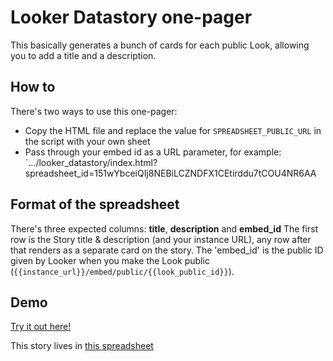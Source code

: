 <h1>Looker Datastory one-pager</h1>

This basically generates a bunch of cards for each public Look, allowing you to add a title and a description.

<h2>How to</h2>

There's two ways to use this one-pager:
* Copy the HTML file and replace the value for `SPREADSHEET_PUBLIC_URL` in the script with your own sheet
* Pass through your embed id as a URL parameter, for example: `.../looker_datastory/index.html?spreadsheet_id=151wYbceiQIj8NEBiLCZNDFX1CEtirddu7tCOU4NR6AA

<h2>Format of the spreadsheet</h2>

There's three expected columns: **title**, **description** and **embed_id**
The first row is the Story title & description (and your instance URL), any row after that renders as a separate card on the story. The 'embed_id' is the public ID given by Looker when you make the Look public (`{{instance_url}}/embed/public/{{look_public_id}}`).


<h2>Demo</h2>

[Try it out here!](https://rawgit.com/brechtv/looker_datastory/master/index.html)

This story lives in [this spreadsheet](https://docs.google.com/spreadsheets/d/151wYbceiQIj8NEBiLCZNDFX1CEtirddu7tCOU4NR6AA/edit#gid=0)

